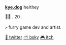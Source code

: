 **[kye.dog](https://kye.dog/)** he/they  

🏳️‍🌈 . 20 .<br>  
`>` furry game dev and artist.  

<!-- LINKS -->
<a href="https://twitter.kye.dog/" target="_blank">🐤 twitter</a> <a href="https://bsky.kye.dog/" target="_blank">⛅ bsky</a> <a href="https://itch.kye.dog/" target="_blank">🎮 itch</a>

